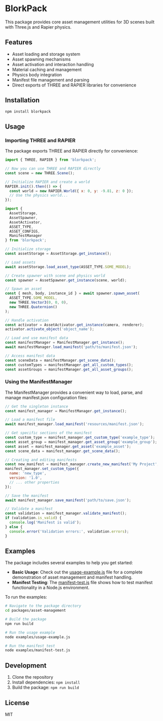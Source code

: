 # BlorkPack

This package provides core asset management utilities for 3D scenes built with Three.js and Rapier physics.

## Features

- Asset loading and storage system
- Asset spawning mechanisms
- Asset activation and interaction handling
- Material caching and management
- Physics body integration
- Manifest file management and parsing
- Direct exports of THREE and RAPIER libraries for convenience

## Installation

```bash
npm install blorkpack
```

## Usage

### Importing THREE and RAPIER

The package exports THREE and RAPIER directly for convenience:

```javascript
import { THREE, RAPIER } from 'blorkpack';

// Now you can use THREE and RAPIER directly
const scene = new THREE.Scene();

// Initialize RAPIER and create a world
RAPIER.init().then(() => {
  const world = new RAPIER.World({ x: 0, y: -9.81, z: 0 });
  // Use the physics world...
});
```

```javascript
import { 
  AssetStorage, 
  AssetSpawner, 
  AssetActivator, 
  ASSET_TYPE, 
  ASSET_CONFIGS,
  ManifestManager 
} from 'blorkpack';

// Initialize storage
const assetStorage = AssetStorage.get_instance();

// Load assets
await assetStorage.load_asset_type(ASSET_TYPE.SOME_MODEL);

// Create spawner with scene and physics world
const spawner = AssetSpawner.get_instance(scene, world);

// Spawn an asset
const { mesh, body, instance_id } = await spawner.spawn_asset(
  ASSET_TYPE.SOME_MODEL,
  new THREE.Vector3(0, 0, 0),
  new THREE.Quaternion()
);

// Handle activation
const activator = AssetActivator.get_instance(camera, renderer);
activator.activate_object('object_name');

// Load and use manifest data
const manifestManager = ManifestManager.get_instance();
await manifestManager.load_manifest('path/to/manifest.json');

// Access manifest data
const sceneData = manifestManager.get_scene_data();
const customTypes = manifestManager.get_all_custom_types();
const assetGroups = manifestManager.get_all_asset_groups();
```

### Using the ManifestManager

The ManifestManager provides a convenient way to load, parse, and manage manifest.json configuration files:

```javascript
// Get the singleton instance
const manifest_manager = ManifestManager.get_instance();

// Load a manifest file
await manifest_manager.load_manifest('resources/manifest.json');

// Get specific sections of the manifest
const custom_type = manifest_manager.get_custom_type('example_type');
const asset_group = manifest_manager.get_asset_group('example_group');
const asset = manifest_manager.get_asset('example_asset');
const scene_data = manifest_manager.get_scene_data();

// Creating and editing manifests
const new_manifest = manifest_manager.create_new_manifest('My Project', 'A description');
manifest_manager.set_custom_type({
  name: 'new_type',
  version: '1.0',
  // ... other properties
});

// Save the manifest
await manifest_manager.save_manifest('path/to/save.json');

// Validate a manifest
const validation = manifest_manager.validate_manifest();
if (validation.is_valid) {
  console.log('Manifest is valid');
} else {
  console.error('Validation errors:', validation.errors);
}
```

## Examples

The package includes several examples to help you get started:

- **Basic Usage**: Check out the [usage-example.js](examples/usage-example.js) file for a complete demonstration of asset management and manifest handling.
- **Manifest Testing**: The [manifest-test.js](examples/manifest-test.js) file shows how to test manifest functionality in a Node.js environment.

To run the examples:

```bash
# Navigate to the package directory
cd packages/asset-management

# Build the package
npm run build

# Run the usage example
node examples/usage-example.js

# Run the manifest test
node examples/manifest-test.js
```

## Development

1. Clone the repository
2. Install dependencies: `npm install`
3. Build the package: `npm run build`

## License

MIT 